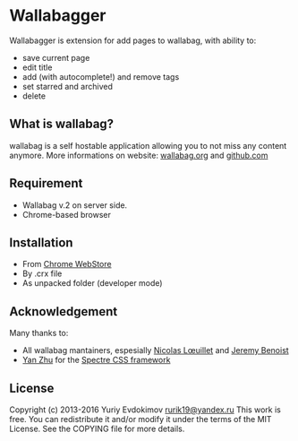 # Wallabagger

Wallabagger is extension for add pages to wallabag, with ability to:
- save current page
- edit title
- add (with autocomplete!) and remove tags
- set starred and  archived
- delete

## What is wallabag?
wallabag is a self hostable application allowing you to not miss any content anymore.
More informations on website: [wallabag.org](https://wallabag.org) and [github.com](https://github.com/wallabag/wallabag)

## Requirement
- Wallabag v.2 on server side.
- Chrome-based browser

## Installation
- From [Chrome WebStore](https://chrome.google.com/webstore/detail/wallabagger/gbmgphmejlcoihgedabhgjdkcahacjlj)
- By .crx file
- As unpacked folder (developer mode)

## Acknowledgement
Many thanks to:
- All wallabag mantainers, espesially [Nicolas Lœuillet](https://github.com/nicosomb) and [Jeremy Benoist](https://github.com/j0k3r)
- [Yan Zhu](https://github.com/picturepan2) for the [Spectre CSS framework](https://github.com/picturepan2/spectre)  


## License
Copyright (c) 2013-2016 Yuriy Evdokimov <rurik19@yandex.ru>
This work is free. You can redistribute it and/or modify it under the
terms of the MIT License. See the COPYING file for more details.